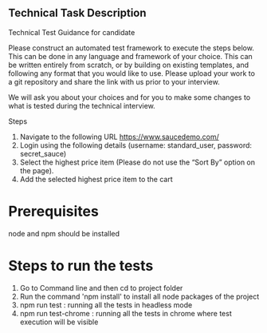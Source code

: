 ## Technical Task Description ##

Technical Test Guidance for candidate

Please construct an automated test framework to execute the steps below. This can be done in any language and framework of your choice. This can be written entirely from scratch, or by building on existing templates, and following any format that you would like to use. Please upload your work to a git repository and share the link with us prior to your interview.

 

We will ask you about your choices and for you to make some changes to what is tested during the technical interview.

 
Steps
1. Navigate to the following URL https://www.saucedemo.com/
2. Login using the following details (username: standard_user, password: secret_sauce)
3. Select the highest price item (Please do not use the “Sort By” option on the page).
4. Add the selected highest price item to the cart

# Prerequisites
node and npm should be installed

# Steps to run the tests #
1. Go to Command line and then cd to project folder
2. Run the command 'npm install' to install all node packages of the project
3. npm run test : running all the tests in headless mode
4. npm run test-chrome : running all the tests in chrome where test execution will be visible 

